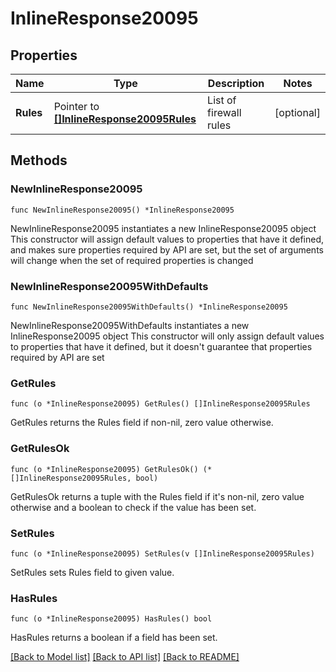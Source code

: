 # InlineResponse20095

## Properties

Name | Type | Description | Notes
------------ | ------------- | ------------- | -------------
**Rules** | Pointer to [**[]InlineResponse20095Rules**](InlineResponse20095Rules.md) | List of firewall rules | [optional] 

## Methods

### NewInlineResponse20095

`func NewInlineResponse20095() *InlineResponse20095`

NewInlineResponse20095 instantiates a new InlineResponse20095 object
This constructor will assign default values to properties that have it defined,
and makes sure properties required by API are set, but the set of arguments
will change when the set of required properties is changed

### NewInlineResponse20095WithDefaults

`func NewInlineResponse20095WithDefaults() *InlineResponse20095`

NewInlineResponse20095WithDefaults instantiates a new InlineResponse20095 object
This constructor will only assign default values to properties that have it defined,
but it doesn't guarantee that properties required by API are set

### GetRules

`func (o *InlineResponse20095) GetRules() []InlineResponse20095Rules`

GetRules returns the Rules field if non-nil, zero value otherwise.

### GetRulesOk

`func (o *InlineResponse20095) GetRulesOk() (*[]InlineResponse20095Rules, bool)`

GetRulesOk returns a tuple with the Rules field if it's non-nil, zero value otherwise
and a boolean to check if the value has been set.

### SetRules

`func (o *InlineResponse20095) SetRules(v []InlineResponse20095Rules)`

SetRules sets Rules field to given value.

### HasRules

`func (o *InlineResponse20095) HasRules() bool`

HasRules returns a boolean if a field has been set.


[[Back to Model list]](../README.md#documentation-for-models) [[Back to API list]](../README.md#documentation-for-api-endpoints) [[Back to README]](../README.md)



